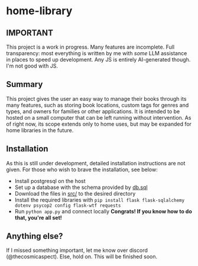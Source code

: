# home-library
## IMPORTANT
This project is a work in progress. Many features are incomplete.
Full transparency: most everything is written by me with *some* LLM assistance in places to speed up development. Any JS is entirely AI-generated though. I'm not good with JS.
## Summary
This project gives the user an easy way to manage their books through its many features, such as storing book locations, custom tags for genres and types, and owners for families or other applications. It is intended to be hosted on a small computer that can be left running without intervention. As of right now, its scope extends only to home uses, but may be expanded for home libraries in the future.
## Installation
As this is still under development, detailed installation instructions are not given. For those who wish to brave the installation, see below:
- Install postgresql on the host
- Set up a database with the schema provided by [db.sql](db.sql)
- Download the files in [src/](src/) to the desired directory
- Install the required libraries with `pip install flask flask-sqlalchemy dotenv psycop2 config flask-wtf requests`
- Run `python app.py` and connect locally
**Congrats! If you know how to do that, you're all set!**
## Anything else?
If I missed something important, let me know over discord (@thecosmicaspect). Else, hold on. This will be finished soon.
